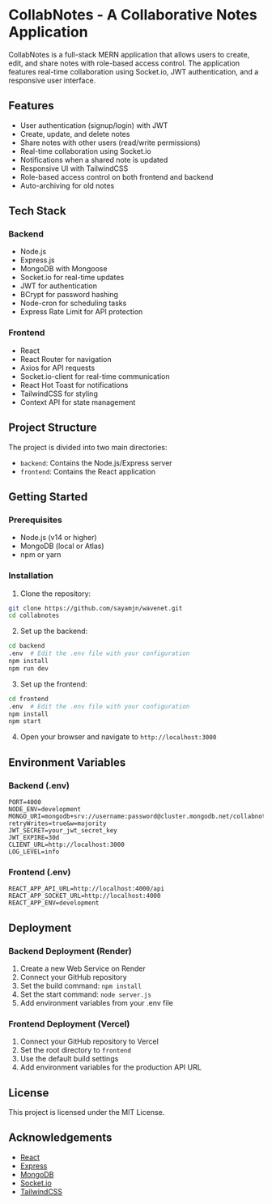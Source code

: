 # CollabNotes - A Collaborative Notes Application

CollabNotes is a full-stack MERN application that allows users to create, edit, and share notes with role-based access control. The application features real-time collaboration using Socket.io, JWT authentication, and a responsive user interface.

## Features

- User authentication (signup/login) with JWT
- Create, update, and delete notes
- Share notes with other users (read/write permissions)
- Real-time collaboration using Socket.io
- Notifications when a shared note is updated
- Responsive UI with TailwindCSS
- Role-based access control on both frontend and backend
- Auto-archiving for old notes

## Tech Stack

### Backend

- Node.js
- Express.js
- MongoDB with Mongoose
- Socket.io for real-time updates
- JWT for authentication
- BCrypt for password hashing
- Node-cron for scheduling tasks
- Express Rate Limit for API protection

### Frontend

- React
- React Router for navigation
- Axios for API requests
- Socket.io-client for real-time communication
- React Hot Toast for notifications
- TailwindCSS for styling
- Context API for state management

## Project Structure

The project is divided into two main directories:

- `backend`: Contains the Node.js/Express server
- `frontend`: Contains the React application

## Getting Started

### Prerequisites

- Node.js (v14 or higher)
- MongoDB (local or Atlas)
- npm or yarn

### Installation

1. Clone the repository:

```bash
git clone https://github.com/sayamjn/wavenet.git
cd collabnotes
```

2. Set up the backend:

```bash
cd backend
.env  # Edit the .env file with your configuration
npm install
npm run dev
```

3. Set up the frontend:

```bash
cd frontend
.env  # Edit the .env file with your configuration
npm install
npm start
```

4. Open your browser and navigate to `http://localhost:3000`

## Environment Variables

### Backend (.env)

```
PORT=4000
NODE_ENV=development
MONGO_URI=mongodb+srv://username:password@cluster.mongodb.net/collabnotes?retryWrites=true&w=majority
JWT_SECRET=your_jwt_secret_key
JWT_EXPIRE=30d
CLIENT_URL=http://localhost:3000
LOG_LEVEL=info
```

### Frontend (.env)

```
REACT_APP_API_URL=http://localhost:4000/api
REACT_APP_SOCKET_URL=http://localhost:4000
REACT_APP_ENV=development
```

## Deployment

### Backend Deployment (Render)

1. Create a new Web Service on Render
2. Connect your GitHub repository
3. Set the build command: `npm install`
4. Set the start command: `node server.js`
5. Add environment variables from your .env file

### Frontend Deployment (Vercel)

1. Connect your GitHub repository to Vercel
2. Set the root directory to `frontend`
3. Use the default build settings
4. Add environment variables for the production API URL

## License

This project is licensed under the MIT License.

## Acknowledgements

- [React](https://reactjs.org/)
- [Express](https://expressjs.com/)
- [MongoDB](https://www.mongodb.com/)
- [Socket.io](https://socket.io/)
- [TailwindCSS](https://tailwindcss.com/)